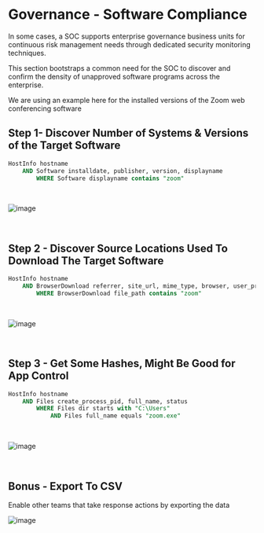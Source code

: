 # **Governance - Software Compliance**

In some cases, a SOC supports enterprise governance business units for continuous risk management needs through dedicated security monitoring techniques.

This section bootstraps a common need for the SOC to discover and confirm the density of unapproved software programs across the enterprise.

We are using an example here for the installed versions of the Zoom web conferencing software

## **Step 1- Discover Number of Systems & Versions of the Target Software**

```sql
HostInfo hostname
    AND Software installdate, publisher, version, displayname
        WHERE Software displayname contains "zoom"
```
<br />

![image](https://user-images.githubusercontent.com/11415591/80023381-71199f00-84ab-11ea-825a-ea4296af218f.png)

<br/>

## **Step 2 - Discover Source Locations Used To Download The Target Software**

```sql
HostInfo hostname
    AND BrowserDownload referrer, site_url, mime_type, browser, user_profile
        WHERE BrowserDownload file_path contains "zoom"
```
<br />

![image](https://user-images.githubusercontent.com/11415591/80024106-8a6f1b00-84ac-11ea-8e44-cb5f88f16c7a.png)

<br/>

## **Step 3 - Get Some Hashes, Might Be Good for App Control**

```sql
HostInfo hostname
    AND Files create_process_pid, full_name, status
        WHERE Files dir starts with "C:\Users"
            AND Files full_name equals "zoom.exe"
```
<br />

![image](https://user-images.githubusercontent.com/11415591/80027088-30bd1f80-84b1-11ea-93a3-f51fb6540a48.png)

<br />

## **Bonus - Export To CSV**
Enable other teams that take response actions by exporting the data


![image](https://user-images.githubusercontent.com/11415591/80028646-6fec7000-84b3-11ea-9c29-bb032139df49.png)
